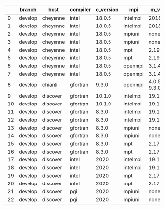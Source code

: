 |    | branch   | host     | compiler   | c_version   | mpi      | m_version       | o_g   | os    | build   | u_pass   | u_fail   | s_pass   | s_fail   | e_pass   | e_fail   | nuopc_pass   | nuopc_fail   | hash                                                                                                                               | modified            |
|----|----------|----------|------------|-------------|----------|-----------------|-------|-------|---------|----------|----------|----------|----------|----------|----------|--------------|--------------|------------------------------------------------------------------------------------------------------------------------------------|---------------------|
|  0 | develop  | cheyenne | intel      | 18.0.5      | intelmpi | 2018.4.274      | O     | Linux | Pass    | 13685    | 0        | 49       | 0        | 80       | 0        | 50           | 0            | [artifacts](https://github.com/esmf-org/esmf-test-artifacts/tree/cheyenne/develop/cheyenne/intel/18.0.5/O/intelmpi/2018.4.274)     | 02/26/2022_18:06:21 |
|  1 | develop  | cheyenne | intel      | 18.0.5      | intelmpi | 2018.4.274      | g     | Linux | Pass    | 13685    | 0        | 49       | 0        | 80       | 0        | 50           | 0            | [artifacts](https://github.com/esmf-org/esmf-test-artifacts/tree/cheyenne/develop/cheyenne/intel/18.0.5/g/intelmpi/2018.4.274)     | 02/26/2022_18:06:21 |
|  2 | develop  | cheyenne | intel      | 18.0.5      | mpiuni   | none            | O     | Linux | Pass    | 12158    | 0        | 8        | 0        | 43       | 0        | 0            | 50           | [artifacts](https://github.com/esmf-org/esmf-test-artifacts/tree/cheyenne/develop/cheyenne/intel/18.0.5/O/mpiuni/none)             | 02/26/2022_18:06:21 |
|  3 | develop  | cheyenne | intel      | 18.0.5      | mpiuni   | none            | g     | Linux | Pass    | 12158    | 0        | 8        | 0        | 43       | 0        | 0            | 50           | [artifacts](https://github.com/esmf-org/esmf-test-artifacts/tree/cheyenne/develop/cheyenne/intel/18.0.5/g/mpiuni/none)             | 02/26/2022_18:06:21 |
|  4 | develop  | cheyenne | intel      | 18.0.5      | mpt      | 2.19            | O     | Linux | Pass    | 13685    | 0        | 49       | 0        | 80       | 0        | 50           | 0            | [artifacts](https://github.com/esmf-org/esmf-test-artifacts/tree/cheyenne/develop/cheyenne/intel/18.0.5/O/mpt/2.19)                | 02/26/2022_18:06:21 |
|  5 | develop  | cheyenne | intel      | 18.0.5      | mpt      | 2.19            | g     | Linux | Pass    | 13685    | 0        | 49       | 0        | 80       | 0        | 50           | 0            | [artifacts](https://github.com/esmf-org/esmf-test-artifacts/tree/cheyenne/develop/cheyenne/intel/18.0.5/g/mpt/2.19)                | 02/26/2022_18:06:21 |
|  6 | develop  | cheyenne | intel      | 18.0.5      | openmpi  | 3.1.4           | O     | Linux | Pass    | 13685    | 0        | 49       | 0        | 80       | 0        | 50           | 0            | [artifacts](https://github.com/esmf-org/esmf-test-artifacts/tree/cheyenne/develop/cheyenne/intel/18.0.5/O/openmpi/3.1.4)           | 02/26/2022_18:06:21 |
|  7 | develop  | cheyenne | intel      | 18.0.5      | openmpi  | 3.1.4           | g     | Linux | Pass    | 13685    | 0        | 49       | 0        | 80       | 0        | 50           | 0            | [artifacts](https://github.com/esmf-org/esmf-test-artifacts/tree/cheyenne/develop/cheyenne/intel/18.0.5/g/openmpi/3.1.4)           | 02/26/2022_18:06:21 |
|  8 | develop  | chianti  | gfortran   | 9.3.0       | openmpi  | 4.0.5-gcc-9.3.0 | O     | Linux | Pass    | pending  | pending  | pending  | pending  | pending  | pending  | pending      | pending      | [artifacts](https://github.com/esmf-org/esmf-test-artifacts/tree/chianti/develop/chianti/gfortran/9.3.0/O/openmpi/4.0.5-gcc-9.3.0) | 02/26/2022_18:06:43 |
|  9 | develop  | discover | gfortran   | 10.1.0      | intelmpi | 19.1.3.304      | O     | Linux | Pass    | 13670    | 15       | 49       | 0        | 80       | 0        | 50           | 0            | [artifacts](https://github.com/esmf-org/esmf-test-artifacts/tree/discover/develop/discover/gfortran/10.1.0/O/intelmpi/19.1.3.304)  | 02/26/2022_18:07:20 |
| 10 | develop  | discover | gfortran   | 10.1.0      | intelmpi | 19.1.3.304      | g     | Linux | Pass    | 13670    | 15       | 49       | 0        | 80       | 0        | 50           | 0            | [artifacts](https://github.com/esmf-org/esmf-test-artifacts/tree/discover/develop/discover/gfortran/10.1.0/g/intelmpi/19.1.3.304)  | 02/26/2022_18:07:20 |
| 11 | develop  | discover | gfortran   | 8.3.0       | intelmpi | 19.1.3.304      | O     | Linux | Pass    | 13670    | 15       | 49       | 0        | 80       | 0        | 50           | 0            | [artifacts](https://github.com/esmf-org/esmf-test-artifacts/tree/discover/develop/discover/gfortran/8.3.0/O/intelmpi/19.1.3.304)   | 02/26/2022_18:07:20 |
| 12 | develop  | discover | gfortran   | 8.3.0       | intelmpi | 19.1.3.304      | g     | Linux | Pass    | 13670    | 15       | 49       | 0        | 80       | 0        | 50           | 0            | [artifacts](https://github.com/esmf-org/esmf-test-artifacts/tree/discover/develop/discover/gfortran/8.3.0/g/intelmpi/19.1.3.304)   | 02/26/2022_18:07:20 |
| 13 | develop  | discover | gfortran   | 8.3.0       | mpiuni   | none            | O     | Linux | Pass    | 12158    | 0        | 8        | 0        | 43       | 0        | 0            | 50           | [artifacts](https://github.com/esmf-org/esmf-test-artifacts/tree/discover/develop/discover/gfortran/8.3.0/O/mpiuni/none)           | 02/26/2022_18:07:20 |
| 14 | develop  | discover | gfortran   | 8.3.0       | mpiuni   | none            | g     | Linux | Pass    | 12158    | 0        | 8        | 0        | 43       | 0        | 0            | 50           | [artifacts](https://github.com/esmf-org/esmf-test-artifacts/tree/discover/develop/discover/gfortran/8.3.0/g/mpiuni/none)           | 02/26/2022_18:07:20 |
| 15 | develop  | discover | gfortran   | 8.3.0       | mpt      | 2.17            | O     | Linux | Pass    | 13685    | 0        | 49       | 0        | 80       | 0        | 46           | 4            | [artifacts](https://github.com/esmf-org/esmf-test-artifacts/tree/discover/develop/discover/gfortran/8.3.0/O/mpt/2.17)              | 02/26/2022_18:07:20 |
| 16 | develop  | discover | gfortran   | 8.3.0       | mpt      | 2.17            | g     | Linux | Pass    | 13685    | 0        | 49       | 0        | 80       | 0        | 46           | 4            | [artifacts](https://github.com/esmf-org/esmf-test-artifacts/tree/discover/develop/discover/gfortran/8.3.0/g/mpt/2.17)              | 02/26/2022_18:07:20 |
| 17 | develop  | discover | intel      | 2020        | intelmpi | 19.1.3.304      | O     | Linux | Pass    | 13685    | 0        | 49       | 0        | 80       | 0        | 50           | 0            | [artifacts](https://github.com/esmf-org/esmf-test-artifacts/tree/discover/develop/discover/intel/2020/O/intelmpi/19.1.3.304)       | 02/26/2022_18:07:20 |
| 18 | develop  | discover | intel      | 2020        | intelmpi | 19.1.3.304      | g     | Linux | Pass    | 13685    | 0        | 49       | 0        | 80       | 0        | 50           | 0            | [artifacts](https://github.com/esmf-org/esmf-test-artifacts/tree/discover/develop/discover/intel/2020/g/intelmpi/19.1.3.304)       | 02/26/2022_18:07:20 |
| 19 | develop  | discover | intel      | 2020        | mpt      | 2.17            | O     | Linux | Pass    | 13685    | 0        | 49       | 0        | 80       | 0        | 50           | 0            | [artifacts](https://github.com/esmf-org/esmf-test-artifacts/tree/discover/develop/discover/intel/2020/O/mpt/2.17)                  | 02/26/2022_18:07:20 |
| 20 | develop  | discover | intel      | 2020        | mpt      | 2.17            | g     | Linux | Pass    | 13685    | 0        | 49       | 0        | 80       | 0        | 50           | 0            | [artifacts](https://github.com/esmf-org/esmf-test-artifacts/tree/discover/develop/discover/intel/2020/g/mpt/2.17)                  | 02/26/2022_18:07:20 |
| 21 | develop  | discover | pgi        | 2020        | mpiuni   | none            | O     | Linux | Pass    | 11536    | 622      | 6        | 2        | 40       | 3        | 0            | 50           | [artifacts](https://github.com/esmf-org/esmf-test-artifacts/tree/discover/develop/discover/pgi/2020/O/mpiuni/none)                 | 02/26/2022_18:07:20 |
| 22 | develop  | discover | pgi        | 2020        | mpiuni   | none            | g     | Linux | Pass    | 11536    | 622      | 4        | 4        | 40       | 3        | 0            | 50           | [artifacts](https://github.com/esmf-org/esmf-test-artifacts/tree/discover/develop/discover/pgi/2020/g/mpiuni/none)                 | 02/26/2022_18:07:20 |